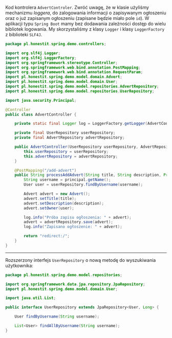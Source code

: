 Kod kontrolera `AdvertControler`. Zwróć uwagę, że w klasie użyliśmy mechanizmu _loggera_, do zalogowania informacji o zapisywanym ogłoszeniu oraz o już zapisanym ogłoszeniu (zapisane będzie miało pole `id`). W aplikacji typu `Spring Boot` mamy bez dodawania zależności dostęp do wielu bibliotek logowania. My skorzystaliśmy z klasy `Logger` i klasy `LoggerFactory` z biblioteki `SLF4J`.

```java
package pl.honestit.spring.demo.controllers;

import org.slf4j.Logger;
import org.slf4j.LoggerFactory;
import org.springframework.stereotype.Controller;
import org.springframework.web.bind.annotation.PostMapping;
import org.springframework.web.bind.annotation.RequestParam;
import pl.honestit.spring.demo.model.domain.Advert;
import pl.honestit.spring.demo.model.domain.User;
import pl.honestit.spring.demo.model.repositories.AdvertRepository;
import pl.honestit.spring.demo.model.repositories.UserRepository;

import java.security.Principal;

@Controller
public class AdvertController {

    private static final Logger log = LoggerFactory.getLogger(AdvertController.class);

    private final UserRepository userRepository;
    private final AdvertRepository advertRepository;

    public AdvertController(UserRepository userRepository, AdvertRepository advertRepository) {
        this.userRepository = userRepository;
        this.advertRepository = advertRepository;
    }

    @PostMapping("/add-advert")
    public String processAddAdvert(String title, String description, Principal principal) {
        String username = principal.getName();
        User user = userRepository.findByUsername(username);

        Advert advert = new Advert();
        advert.setTitle(title);
        advert.setDescription(description);
        advert.setOwner(user);

        log.info("Próba zapisu ogłoszenia: " + advert);
        advert = advertRepository.save(advert);
        log.info("Zapisano ogłoszenie: " + advert);

        return "redirect:/";
    }
}
```

---

Rozszerzony interfejs `UserRepository` o nową metodę do wyszukiwania użytkownika:

```java
package pl.honestit.spring.demo.model.repositories;

import org.springframework.data.jpa.repository.JpaRepository;
import pl.honestit.spring.demo.model.domain.User;

import java.util.List;

public interface UserRepository extends JpaRepository<User, Long> {

    User findByUsername(String username);

    List<User> findAllByUsername(String username);
}
```